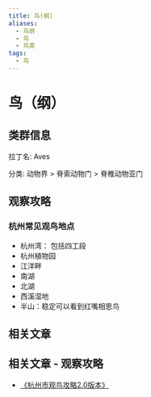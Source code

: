 ```yaml
---
title: 鸟(纲)
aliases:
  - 鸟纲
  - 鸟
  - 鸟类
tags:
  - 鸟
---
```

# 鸟（纲）

## 类群信息

拉丁名: Aves

分类: 动物界 > 脊索动物门 > 脊椎动物亚门


## 观察攻略

### 杭州常见观鸟地点

- 杭州湾： 包括四工段
- 杭州植物园
- 江洋畔
- 南湖
- 北湖
- 西溪湿地
- 半山：稳定可以看到红嘴相思鸟


## 相关文章

## 相关文章 - 观察攻略

- [《杭州市观鸟攻略2.0版本》](https://mp.weixin.qq.com/s/lPa2x0jdE7wD82X_qOkyCg)
